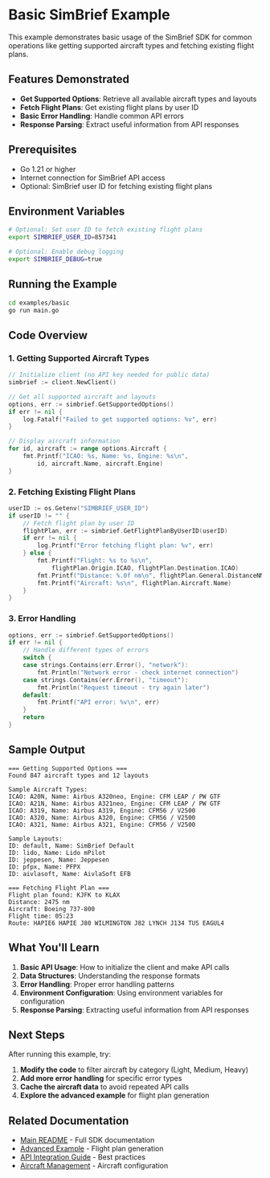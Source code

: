 # Basic SimBrief Example

This example demonstrates basic usage of the SimBrief SDK for common operations like getting supported aircraft types and fetching existing flight plans.

## Features Demonstrated

- **Get Supported Options**: Retrieve all available aircraft types and layouts
- **Fetch Flight Plans**: Get existing flight plans by user ID
- **Basic Error Handling**: Handle common API errors
- **Response Parsing**: Extract useful information from API responses

## Prerequisites

- Go 1.21 or higher
- Internet connection for SimBrief API access
- Optional: SimBrief user ID for fetching existing flight plans

## Environment Variables

```bash
# Optional: Set user ID to fetch existing flight plans
export SIMBRIEF_USER_ID=857341

# Optional: Enable debug logging
export SIMBRIEF_DEBUG=true
```

## Running the Example

```bash
cd examples/basic
go run main.go
```

## Code Overview

### 1. Getting Supported Aircraft Types

```go
// Initialize client (no API key needed for public data)
simbrief := client.NewClient()

// Get all supported aircraft and layouts
options, err := simbrief.GetSupportedOptions()
if err != nil {
    log.Fatalf("Failed to get supported options: %v", err)
}

// Display aircraft information
for id, aircraft := range options.Aircraft {
    fmt.Printf("ICAO: %s, Name: %s, Engine: %s\n", 
        id, aircraft.Name, aircraft.Engine)
}
```

### 2. Fetching Existing Flight Plans

```go
userID := os.Getenv("SIMBRIEF_USER_ID")
if userID != "" {
    // Fetch flight plan by user ID
    flightPlan, err := simbrief.GetFlightPlanByUserID(userID)
    if err != nil {
        log.Printf("Error fetching flight plan: %v", err)
    } else {
        fmt.Printf("Flight: %s to %s\n", 
            flightPlan.Origin.ICAO, flightPlan.Destination.ICAO)
        fmt.Printf("Distance: %.0f nm\n", flightPlan.General.DistanceNM)
        fmt.Printf("Aircraft: %s\n", flightPlan.Aircraft.Name)
    }
}
```

### 3. Error Handling

```go
options, err := simbrief.GetSupportedOptions()
if err != nil {
    // Handle different types of errors
    switch {
    case strings.Contains(err.Error(), "network"):
        fmt.Println("Network error - check internet connection")
    case strings.Contains(err.Error(), "timeout"):
        fmt.Println("Request timeout - try again later")
    default:
        fmt.Printf("API error: %v\n", err)
    }
    return
}
```

## Sample Output

```
=== Getting Supported Options ===
Found 847 aircraft types and 12 layouts

Sample Aircraft Types:
ICAO: A20N, Name: Airbus A320neo, Engine: CFM LEAP / PW GTF
ICAO: A21N, Name: Airbus A321neo, Engine: CFM LEAP / PW GTF
ICAO: A319, Name: Airbus A319, Engine: CFM56 / V2500
ICAO: A320, Name: Airbus A320, Engine: CFM56 / V2500
ICAO: A321, Name: Airbus A321, Engine: CFM56 / V2500

Sample Layouts:
ID: default, Name: SimBrief Default
ID: lido, Name: Lido mPilot
ID: jeppesen, Name: Jeppesen
ID: pfpx, Name: PFPX
ID: aivlasoft, Name: AivlaSoft EFB

=== Fetching Flight Plan ===
Flight plan found: KJFK to KLAX
Distance: 2475 nm
Aircraft: Boeing 737-800
Flight time: 05:23
Route: HAPIE6 HAPIE J80 WILMINGTON J82 LYNCH J134 TUS EAGUL4
```

## What You'll Learn

1. **Basic API Usage**: How to initialize the client and make API calls
2. **Data Structures**: Understanding the response formats
3. **Error Handling**: Proper error handling patterns
4. **Environment Configuration**: Using environment variables for configuration
5. **Response Parsing**: Extracting useful information from API responses

## Next Steps

After running this example, try:

1. **Modify the code** to filter aircraft by category (Light, Medium, Heavy)
2. **Add more error handling** for specific error types
3. **Cache the aircraft data** to avoid repeated API calls
4. **Explore the advanced example** for flight plan generation

## Related Documentation

- [Main README](../../README.md) - Full SDK documentation
- [Advanced Example](../advanced/) - Flight plan generation
- [API Integration Guide](../../docs/api-integration.md) - Best practices
- [Aircraft Management](../../docs/aircraft-management.md) - Aircraft configuration
